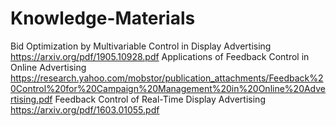 # Knowledge-Materials
Bid Optimization by Multivariable Control in Display Advertising
<https://arxiv.org/pdf/1905.10928.pdf>
Applications of Feedback Control in Online Advertising 
<https://research.yahoo.com/mobstor/publication_attachments/Feedback%20Control%20for%20Campaign%20Management%20in%20Online%20Advertising.pdf>
Feedback Control of Real-Time Display Advertising
<https://arxiv.org/pdf/1603.01055.pdf>
